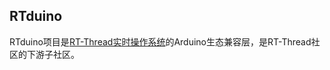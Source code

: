 ## RTduino
RTduino项目是[RT-Thread实时操作系统](https://github.com/RT-Thread/rt-thread)的Arduino生态兼容层，是RT-Thread社区的下游子社区。
